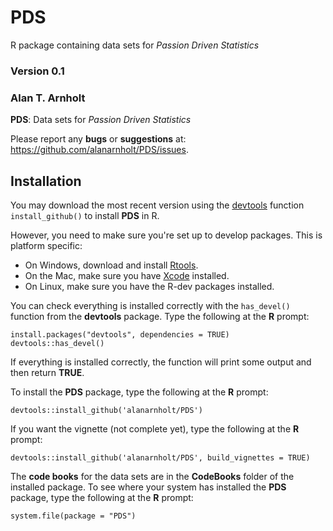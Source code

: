 # PDS

R package containing data sets for *Passion Driven Statistics*


### Version 0.1

### Alan T. Arnholt

**PDS**: Data sets for  *Passion Driven Statistics*

Please report any **bugs** or **suggestions** at:
<https://github.com/alanarnholt/PDS/issues>.

## Installation


You may download the most recent version using the [devtools](http://github.com/hdaley/devtools) function `install_github()` to install **PDS** in R.

However, you need to make sure you're set up to develop packages. This is platform specific:

* On Windows, download and install [Rtools](http://http://cran.r-project.org/bin/windows/Rtools/).
* On the Mac, make sure you have [Xcode](https://developer.apple.com/xcode/) installed.
* On Linux, make sure you have the R-dev packages installed.

You can check everything is installed correctly with the `has_devel()` function from the **devtools** package. Type the following at 
the **R** prompt:

```{S}
install.packages("devtools", dependencies = TRUE)    
devtools::has_devel()
```

If everything is installed correctly, the function will print some output and then return **TRUE**.

To install the **PDS** package, type the following at the **R** prompt:

```{S}
devtools::install_github('alanarnholt/PDS')
```

If you want the vignette (not complete yet), type the following at the **R** prompt:

```{S}
devtools::install_github('alanarnholt/PDS', build_vignettes = TRUE)
```

The **code books** for the data sets are in the **CodeBooks** folder of the installed package.  To see where your system has installed the **PDS** package, type the following at the **R** prompt:

```{S}
system.file(package = "PDS")
```


